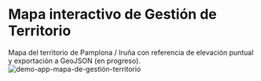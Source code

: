 # Mapa interactivo de Gestión de Territorio

Mapa del territorio de Pamplona / Iruña con referencia de elevación puntual y exportación a GeoJSON (en progreso).
![demo-app-mapa-de-gestión-territorio](https://github.com/user-attachments/assets/ea96bfac-852d-4208-9896-fa0e7da76acb)

